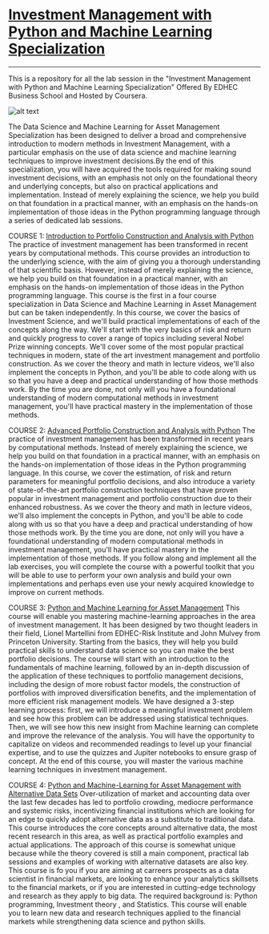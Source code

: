 # [Investment Management with Python and Machine Learning Specialization](https://www.coursera.org/specializations/investment-management-python-machine-learning)
------
This is a repository for all the lab session in the "Investment Management with Python and Machine Learning Specialization" Offered By EDHEC Business School and Hosted by Coursera.

![alt text](https://d3njjcbhbojbot.cloudfront.net/api/utilities/v1/imageproxy/https://coursera-university-assets.s3.amazonaws.com/42/1b0afa423440f59faa76f899199e50/edhec-logo-500x125.png "EDHEC Business School")

The Data Science and Machine Learning for Asset Management Specialization has been designed to deliver a broad and comprehensive introduction to modern methods in Investment Management, with a particular emphasis on the use of data science and machine learning techniques to improve investment decisions.By the end of this specialization, you will have acquired the tools required for making sound investment decisions, with an emphasis not only on the foundational theory and underlying concepts, but also on practical applications and implementation. Instead of merely explaining the science, we help you build on that foundation in a practical manner, with an emphasis on the hands-on implementation of those ideas in the Python programming language through a series of dedicated lab sessions.

COURSE 1: [Introduction to Portfolio Construction and Analysis with Python](https://www.coursera.org/learn/introduction-portfolio-construction-python)
The practice of investment management has been transformed in recent years by computational methods. This course provides an introduction to the underlying science, with the aim of giving you a thorough understanding of that scientific basis. However, instead of merely explaining the science, we help you build on that foundation in a practical manner, with an emphasis on the hands-on implementation of those ideas in the Python programming language. This course is the first in a four course specialization in Data Science and Machine Learning in Asset Management but can be taken independently. In this course, we cover the basics of Investment Science, and we'll build practical implementations of each of the concepts along the way. We'll start with the very basics of risk and return and quickly progress to cover a range of topics including several Nobel Prize winning concepts. We'll cover some of the most popular practical techniques in modern, state of the art investment management and portfolio construction. As we cover the theory and math in lecture videos, we'll also implement the concepts in Python, and you'll be able to code along with us so that you have a deep and practical understanding of how those methods work. By the time you are done, not only will you have a foundational understanding of modern computational methods in investment management, you'll have practical mastery in the implementation of those methods.

COURSE 2: [Advanced Portfolio Construction and Analysis with Python](https://www.coursera.org/learn/advanced-portfolio-construction-python)
The practice of investment management has been transformed in recent years by computational methods. Instead of merely explaining the science, we help you build on that foundation in a practical manner, with an emphasis on the hands-on implementation of those ideas in the Python programming language. In this course, we cover the estimation, of risk and return parameters for meaningful portfolio decisions, and also introduce a variety of state-of-the-art portfolio construction techniques that have proven popular in investment management and portfolio construction due to their enhanced robustness. As we cover the theory and math in lecture videos, we'll also implement the concepts in Python, and you'll be able to code along with us so that you have a deep and practical understanding of how those methods work. By the time you are done, not only will you have a foundational understanding of modern computational methods in investment management, you'll have practical mastery in the implementation of those methods. If you follow along and implement all the lab exercises, you will complete the course with a powerful toolkit that you will be able to use to perform your own analysis and build your own implementations and perhaps even use your newly acquired knowledge to improve on current methods.

COURSE 3: [Python and Machine Learning for Asset Management](https://www.coursera.org/learn/python-machine-learning-for-investment-management)
This course will enable you mastering machine-learning approaches in the area of investment management. It has been designed by two thought leaders in their field, Lionel Martellini from EDHEC-Risk Institute and John Mulvey from Princeton University. Starting from the basics, they will help you build practical skills to understand data science so you can make the best portfolio decisions. The course will start with an introduction to the fundamentals of machine learning, followed by an in-depth discussion of the application of these techniques to portfolio management decisions, including the design of more robust factor models, the construction of portfolios with improved diversification benefits, and the implementation of more efficient risk management models. We have designed a 3-step learning process: first, we will introduce a meaningful investment problem and see how this problem can be addressed using statistical techniques. Then, we will see how this new insight from Machine learning can complete and improve the relevance of the analysis. You will have the opportunity to capitalize on videos and recommended readings to level up your financial expertise, and to use the quizzes and Jupiter notebooks to ensure grasp of concept. At the end of this course, you will master the various machine learning techniques in investment management.

COURSE 4: [Python and Machine-Learning for Asset Management with Alternative Data Sets](https://www.coursera.org/learn/machine-learning-asset-management-alternative-data)
Over-utilization of market and accounting data over the last few decades has led to portfolio crowding, mediocre performance and systemic risks, incentivizing financial institutions which are looking for an edge to quickly adopt alternative data as a substitute to traditional data. This course introduces the core concepts around alternative data, the most recent research in this area, as well as practical portfolio examples and actual applications. The approach of this course is somewhat unique because while the theory covered is still a main component, practical lab sessions and examples of working with alternative datasets are also key. This course is fo you if you are aiming at carreers prospects as a data scientist in financial markets, are looking to enhance your analytics skillsets to the financial markets, or if you are interested in cutting-edge technology and research as they apply to big data. The required background is: Python programming, Investment theory , and Statistics. This course will enable you to learn new data and research techniques applied to the financial markets while strengthening data science and python skills.

